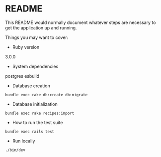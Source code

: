# README

This README would normally document whatever steps are necessary to get the
application up and running.

Things you may want to cover:

* Ruby version 

3.0.0

* System dependencies

postgres
esbuild

* Database creation

`bundle exec rake db:create db:migrate`

* Database initialization

`bundle exec rake recipes:import`

* How to run the test suite

`bundle exec rails test`

* Run locally

`./bin/dev`
